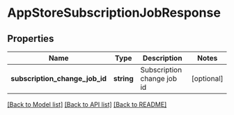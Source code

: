# AppStoreSubscriptionJobResponse

## Properties
Name | Type | Description | Notes
------------ | ------------- | ------------- | -------------
**subscription_change_job_id** | **string** | Subscription change job id | [optional] 

[[Back to Model list]](../README.md#documentation-for-models) [[Back to API list]](../README.md#documentation-for-api-endpoints) [[Back to README]](../README.md)


